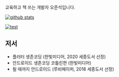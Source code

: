 교육하고 책 쓰는 개발자 오준석입니다.

[![github stats](https://github-readme-stats.vercel.app/api?username=Junsuk5&show_icons=true)](https://github.com/anuraghazra/github-readme-stats)

[![test](https://github-readme-stats.vercel.app/api/top-langs/?username=junsuk5&layout=compact)](https://github.com/junsuk5?tab=repositories)

## 저서
- 플러터 생존코딩 (한빛미디어, 2020 세종도서 선정)
- 안드로이드 생존코딩 코틀린편 (한빛미디어)
- 될 때까지 안드로이드 (루비페이퍼, 2018 세종도서 선정)

